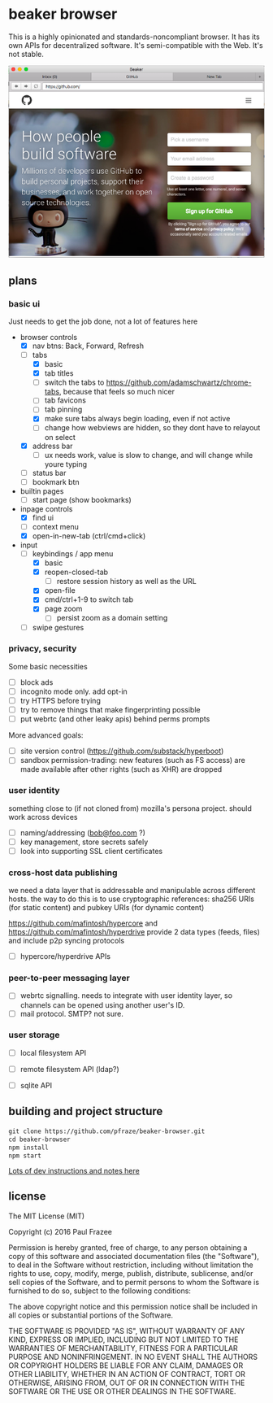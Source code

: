 beaker browser
======

This is a highly opinionated and standards-noncompliant browser.
It has its own APIs for decentralized software.
It's semi-compatible with the Web.
It's not stable.

![screenshot.png](screenshot.png)

## plans

### basic ui

Just needs to get the job done, not a lot of features here

  - browser controls
    - [x] nav btns: Back, Forward, Refresh
    - [ ] tabs
      - [x] basic
      - [x] tab titles
      - [ ] switch the tabs to https://github.com/adamschwartz/chrome-tabs, because that feels so much nicer
      - [ ] tab favicons
      - [ ] tab pinning
      - [x] make sure tabs always begin loading, even if not active
      - [ ] change how webviews are hidden, so they dont have to relayout on select
    - [x] address bar
      - [ ] ux needs work, value is slow to change, and will change while youre typing
    - [ ] status bar
    - [ ] bookmark btn
  - builtin pages
    - [ ] start page (show bookmarks)
  - inpage controls
    - [x] find ui
    - [ ] context menu
    - [x] open-in-new-tab (ctrl/cmd+click)
  - input
    - [ ] keybindings / app menu
      - [x] basic
      - [x] reopen-closed-tab
        - [ ] restore session history as well as the URL
      - [x] open-file
      - [x] cmd/ctrl+1-9 to switch tab
      - [x] page zoom
        - [ ] persist zoom as a domain setting
    - [ ] swipe gestures

### privacy, security

Some basic necessities

 - [ ] block ads
 - [ ] incognito mode only. add opt-in 
 - [ ] try HTTPS before trying 
 - [ ] try to remove things that make fingerprinting possible
 - [ ] put webrtc (and other leaky apis) behind perms prompts

More advanced goals:

 - [ ] site version control (https://github.com/substack/hyperboot)
 - [ ] sandbox permission-trading: new features (such as FS access) are made available after other rights (such as XHR) are dropped

### user identity

something close to (if not cloned from) mozilla's persona project.
should work across devices

 - [ ] naming/addressing (bob@foo.com ?)
 - [ ] key management, store secrets safely
 - [ ] look into supporting SSL client certificates

### cross-host data publishing

we need a data layer that is addressable and manipulable across different hosts.
the way to do this is to use cryptographic references: sha256 URIs (for static content) and pubkey URIs (for dynamic content)

https://github.com/mafintosh/hypercore
and
https://github.com/mafintosh/hyperdrive
provide 2 data types (feeds, files) and include p2p syncing protocols

 - [ ] hypercore/hyperdrive APIs

### peer-to-peer messaging layer

 - [ ] webrtc signalling. needs to integrate with user identity layer, so channels can be opened using another user's ID.
 - [ ] mail protocol. SMTP? not sure.

### user storage

 - [ ] local filesystem API
 - [ ] remote filesystem API (ldap?)
 - [ ] sqlite API


## building and project structure

```
git clone https://github.com/pfraze/beaker-browser.git
cd beaker-browser
npm install
npm start
```

[Lots of dev instructions and notes here](./build-notes.md)


## license

The MIT License (MIT)

Copyright (c) 2016 Paul Frazee

Permission is hereby granted, free of charge, to any person obtaining a copy
of this software and associated documentation files (the "Software"), to deal
in the Software without restriction, including without limitation the rights
to use, copy, modify, merge, publish, distribute, sublicense, and/or sell
copies of the Software, and to permit persons to whom the Software is
furnished to do so, subject to the following conditions:

The above copyright notice and this permission notice shall be included in all
copies or substantial portions of the Software.

THE SOFTWARE IS PROVIDED "AS IS", WITHOUT WARRANTY OF ANY KIND, EXPRESS OR
IMPLIED, INCLUDING BUT NOT LIMITED TO THE WARRANTIES OF MERCHANTABILITY,
FITNESS FOR A PARTICULAR PURPOSE AND NONINFRINGEMENT. IN NO EVENT SHALL THE
AUTHORS OR COPYRIGHT HOLDERS BE LIABLE FOR ANY CLAIM, DAMAGES OR OTHER
LIABILITY, WHETHER IN AN ACTION OF CONTRACT, TORT OR OTHERWISE, ARISING FROM,
OUT OF OR IN CONNECTION WITH THE SOFTWARE OR THE USE OR OTHER DEALINGS IN THE
SOFTWARE.
